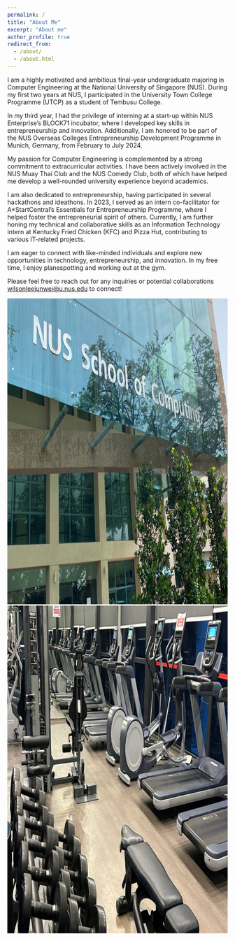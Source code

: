 ```yaml
---
permalink: /
title: "About Me"
excerpt: "About me"
author_profile: true
redirect_from: 
  - /about/
  - /about.html
---
```


I am a highly motivated and ambitious final-year undergraduate majoring in Computer Engineering at the National University of Singapore (NUS). During my first two years at NUS, I participated in the University Town College Programme (UTCP) as a student of Tembusu College.

In my third year, I had the privilege of interning at a start-up within NUS Enterprise’s BLOCK71 incubator, where I developed key skills in entrepreneurship and innovation. Additionally, I am honored to be part of the NUS Overseas Colleges Entrepreneurship Development Programme in Munich, Germany, from February to July 2024.

My passion for Computer Engineering is complemented by a strong commitment to extracurricular activities. I have been actively involved in the NUS Muay Thai Club and the NUS Comedy Club, both of which have helped me develop a well-rounded university experience beyond academics.

I am also dedicated to entrepreneurship, having participated in several hackathons and ideathons. In 2023, I served as an intern co-facilitator for A*StartCentral’s Essentials for Entrepreneurship Programme, where I helped foster the entrepreneurial spirit of others. Currently, I am further honing my technical and collaborative skills as an Information Technology intern at Kentucky Fried Chicken (KFC) and Pizza Hut, contributing to various IT-related projects.

I am eager to connect with like-minded individuals and explore new opportunities in technology, entrepreneurship, and innovation. In my free time, I enjoy planespotting and working out at the gym. 

Please feel free to reach out for any inquiries or potential collaborations [wilsonleejunwei@u.nus.edu](mailto:wilsonleejunwei@u.nus.edu?subject=Invitation%20to%20Connect&body=Dear%20Wilson%2C%0A%0AI%20hope%20this%20email%20finds%20you%20well.%20My%20name%20is%20%5BYour%20Name%5D%2C%20and%20I%20am%20reaching%20out%20to%20extend%20an%20invitation%20to%20connect%20with%20you.%0A%0ALooking%20forward%20to%20the%20opportunity%20of%20connecting%20with%20you.%0A%0ABest%20Regards%2C%0A%5BYour%20Name%5D) to connect!

<img src="/images/Com.jpg" height="700px" width="750px">

<img src="/images/Gym.jpg" height="750px" width="750px">
